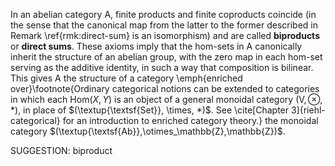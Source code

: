 In an abelian category $\mathsf{A}$, finite products and finite coproducts coincide (in the sense that the canonical map from the latter to the former described in Remark \ref{rmk:direct-sum} is an isomorphism) and are called **biproducts** or **direct sums**. These axioms imply that the hom-sets in $\mathsf{A}$ canonically inherit the structure of an abelian group, with the zero map in each hom-set serving as the additive identity, in such a way that composition is bilinear. This gives $\mathsf{A}$ the structure of a category \emph{enriched over}\footnote{Ordinary categorical notions can be extended to categories in which each $\mathrm{Hom}(X,Y)$ is an object of a general monoidal category $(\mathsf{V}, \otimes, *)$, in place of $(\textup{\textsf{Set}}, \times, *)$. See \cite[Chapter 3]{riehl-categorical} for an introduction to enriched category theory.} the monoidal category $(\textup{\textsf{Ab}},\otimes_\mathbb{Z},\mathbb{Z})$.

SUGGESTION: biproduct